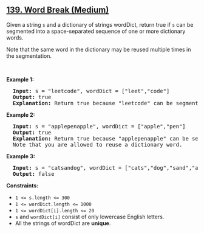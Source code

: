 <h2><a href="https://leetcode.com/problems/word-break/description/">139. Word Break (Medium)</a></h2><div>

  <p>Given a string <code>s</code> and a dictionary of strings wordDict, return true if <code>s</code> can be segmented into a space-separated sequence of one or more dictionary words.</p>

  <p>Note that the same word in the dictionary may be reused multiple times in the segmentation.</p>
  <p>&nbsp;</p>
  
  <p><strong class="example">Example 1:</strong></p>
  <pre>
  <strong>Input:</strong> s = "leetcode", wordDict = ["leet","code"]
  <strong>Output:</strong> true
  <strong>Explanation:</strong> Return true because "leetcode" can be segmented as "leet code".</pre>
  
  
  <p><strong class="example">Example 2:</strong></p>
  <pre>
  <strong>Input:</strong> s = "applepenapple", wordDict = ["apple","pen"]
  <strong>Output:</strong> true
  <strong>Explanation:</strong> Return true because "applepenapple" can be segmented as "apple pen apple".
  Note that you are allowed to reuse a dictionary word.</pre>

  <p><strong class="example">Example 3:</strong></p>
  <pre>
  <strong>Input:</strong> s = "catsandog", wordDict = ["cats","dog","sand","and","cat"]
  <strong>Output:</strong> false</pre>
  
  <p><strong>Constraints:</strong></p>
  <ul>
    <li><code>1 <= s.length <= 300</code></li>
    <li><code>1 <= wordDict.length <= 1000</code></li>
    <li><code>1 <= wordDict[i].length <= 20</code></li>
    <li><code>s</code> and <code>wordDict[i]</code> consist of only lowercase English letters.</li>
    <li>All the strings of wordDict are <strong>unique</strong>.</li>
  </ul>
